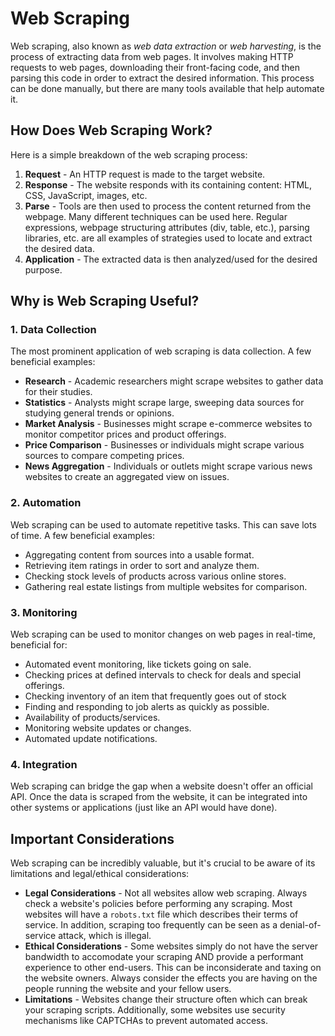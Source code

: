 # Web Scraping

Web scraping, also known as *web data extraction* or *web harvesting*, is the process of extracting data from web pages. It involves making HTTP requests to web pages, downloading their front-facing code, and then parsing this code in order to extract the desired information. This process can be done manually, but there are many tools available that help automate it.

## How Does Web Scraping Work?

Here is a simple breakdown of the web scraping process:

1. **Request** - An HTTP request is made to the target website.
2. **Response** - The website responds with its containing content: HTML, CSS, JavaScript, images, etc.
3. **Parse** - Tools are then used to process the content returned from the webpage. Many different techniques can be used here. Regular expressions, webpage structuring attributes (div, table, etc.), parsing libraries, etc. are all examples of strategies used to locate and extract the desired data.
4. **Application** - The extracted data is then analyzed/used for the desired purpose.

## Why is Web Scraping Useful?

### 1. Data Collection

The most prominent application of web scraping is data collection. A few beneficial examples:

- **Research** - Academic researchers might scrape websites to gather data for their studies.
- **Statistics** - Analysts might scrape large, sweeping data sources for studying general trends or opinions.
- **Market Analysis** - Businesses might scrape e-commerce websites to monitor competitor prices and product offerings.
- **Price Comparison** - Businesses or individuals might scrape various sources to compare competing prices.
- **News Aggregation** - Individuals or outlets might scrape various news websites to create an aggregated view on issues.

### 2. Automation

Web scraping can be used to automate repetitive tasks. This can save lots of time. A few beneficial examples:

- Aggregating content from sources into a usable format.
- Retrieving item ratings in order to sort and analyze them.
- Checking stock levels of products across various online stores.
- Gathering real estate listings from multiple websites for comparison.

### 3. Monitoring

Web scraping can be used to monitor changes on web pages in real-time, beneficial for:

- Automated event monitoring, like tickets going on sale.
- Checking prices at defined intervals to check for deals and special offerings.
- Checking inventory of an item that frequently goes out of stock
- Finding and responding to job alerts as quickly as possible.
- Availability of products/services.
- Monitoring website updates or changes.
- Automated update notifications.

### 4. Integration

Web scraping can bridge the gap when a website doesn't offer an official API. Once the data is scraped from the website, it can be integrated into other systems or applications (just like an API would have done).

## Important Considerations

Web scraping can be incredibly valuable, but it's crucial to be aware of its limitations and legal/ethical considerations:

- **Legal Considerations** - Not all websites allow web scraping. Always check a website's policies before performing any scraping. Most websites will have a `robots.txt` file which describes their terms of service. In addition, scraping too frequently can be seen as a denial-of-service attack, which is illegal.
- **Ethical Considerations** - Some websites simply do not have the server bandwidth to accomodate your scraping AND provide a performant experience to other end-users. This can be inconsiderate and taxing on the website owners. Always consider the effects you are having on the people running the website and your fellow users.
- **Limitations** - Websites change their structure often which can break your scraping scripts. Additionally, some websites use security mechanisms like CAPTCHAs to prevent automated access.
